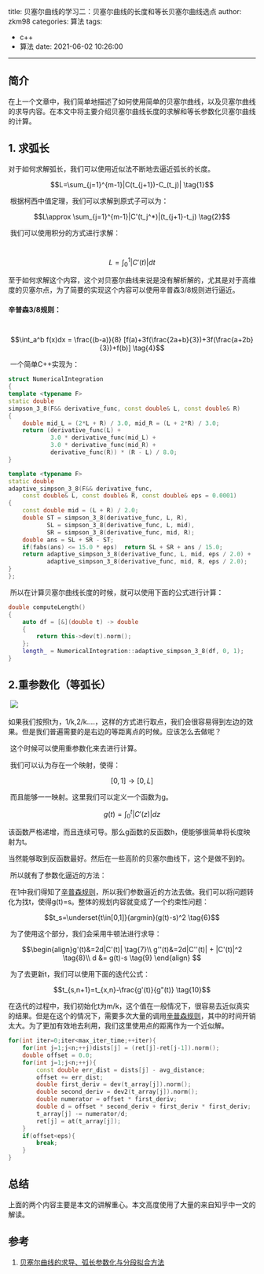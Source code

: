 title: 贝塞尔曲线的学习二：贝塞尔曲线的长度和等长贝塞尔曲线选点
author: zkm98
categories: 算法
tags:
  - c++
  - 算法
date: 2021-06-02 10:26:00
---

## 简介
  在上一个文章中，我们简单地描述了如何使用简单的贝塞尔曲线，以及贝塞尔曲线的求导内容。在本文中将主要介绍贝塞尔曲线长度的求解和等长参数化贝塞尔曲线的计算。

## 1. 求弧长
  对于如何求解弧长，我们可以使用近似法不断地去逼近弧长的长度。

$$L=\sum_{j=1}^{m-1}|C(t_{j+1})-C_(t_j)|   \tag{1}$$

​	根据柯西中值定理，我们可以求解到原式子可以为：

$$L\approx \sum_{j=1}^{m-1}|C'(t_j^*)|(t_{j+1}-t_j) \tag{2}$$

​	我们可以使用积分的方式进行求解：

​	$$L=\int_0^1|C'(t)|dt \tag{3}$$

​	至于如何求解这个内容，这个对贝塞尔曲线来说是没有解析解的，尤其是对于高维度的贝塞尔点，为了简要的实现这个内容可以使用辛普森3/8规则进行逼近。

#### 辛普森3/8规则：

​	$$\int_a^b f(x)dx = \frac{(b-a)}{8} [f(a)+3f(\frac{2a+b}{3})+3f(\frac{a+2b}{3})+f(b)] \tag{4}$$

​	一个简单C++实现为：

```cpp
struct NumericalIntegration
{
template <typename F>
static double 
simpson_3_8(F&& derivative_func, const double& L, const double& R)
{
    double mid_L = (2*L + R) / 3.0, mid_R = (L + 2*R) / 3.0;
    return (derivative_func(L) + 
            3.0 * derivative_func(mid_L) + 
            3.0 * derivative_func(mid_R) + 
            derivative_func(R)) * (R - L) / 8.0;
}

template <typename F>
static double 
adaptive_simpson_3_8(F&& derivative_func, 
    const double& L, const double& R, const double& eps = 0.0001)
{
    const double mid = (L + R) / 2.0;
    double ST = simpson_3_8(derivative_func, L, R),
           SL = simpson_3_8(derivative_func, L, mid),
           SR = simpson_3_8(derivative_func, mid, R);
    double ans = SL + SR - ST;
    if(fabs(ans) <= 15.0 * eps)  return SL + SR + ans / 15.0;
    return adaptive_simpson_3_8(derivative_func, L, mid, eps / 2.0) +
           adaptive_simpson_3_8(derivative_func, mid, R, eps / 2.0);
}
};
```

​	所以在计算贝塞尔曲线长度的时候，就可以使用下面的公式进行计算：

```cpp
double computeLength()
{
    auto df = [&](double t) -> double
    {
        return this->dev(t).norm();
    };
    length_ = NumericalIntegration::adaptive_simpson_3_8(df, 0, 1);
}
```

## 2.重参数化（等弧长）

​	![](https://pic4.zhimg.com/80/v2-5de2fabe3f58d8bf91f82b45db51a38f_720w.jpg)

​	如果我们按照t为，1/k,2/k....，这样的方式进行取点，我们会很容易得到左边的效果。但是我们普遍需要的是右边的等距离点的时候。应该怎么去做呢？

​	这个时候可以使用重参数化来去进行计算。

​	我们可以认为存在一个映射，使得：

$$[0,1]\rightarrow[0,L]$$

​	而且能够一一映射。这里我们可以定义一个函数为g。

$$g(t)=\int_0^t|C'(z)|dz \tag{5}$$

​	该函数严格递增，而且连续可导。那么g函数的反函数h，便能够很简单将长度映射为t。

​	当然能够取到反函数最好。然后在一些高阶的贝塞尔曲线下，这个是做不到的。

​	所以就有了参数化逼近的方法：

​	在1中我们得知了[辛普森规则](#辛普森3/8规则：)，所以我们参数逼近的方法去做。我们可以将问题转化为找t，使得g(t)=s。整体的规划内容就变成了一个约束性问题：

$$t_s=\underset{t\in[0,1]}{argmin}(g(t)-s)^2 \tag{6}$$

​	为了使用这个部分，我们会采用牛顿法进行求导：

$$\begin{align}g'(t)&=2d|C'(t)| \tag{7}\\ g''(t)&=2d|C''(t)| + |C'(t)|^2 \tag{8}\\ d &= g(t)-s \tag{9} \end{align} $$

​	为了去更新t，我们可以使用下面的迭代公式：

$$t_{s,n+1}=t_{x,n}-\frac{g'(t)}{g"(t)} \tag{10}$$

​	在迭代的过程中，我们初始化t为m/k，这个值在一般情况下，很容易去近似真实的结果。但是在这个的情况下，需要多次大量的调用[辛普森规则](#辛普森3/8规则：)，其中的时间开销太大。为了更加有效地去利用，我们这里使用点的距离作为一个近似解。

```cpp
for(int iter=0;iter<max_iter_time;++iter){
    for(int j=1;j<n;++j)dists[j] = (ret[j]-ret[j-1]).norm();
    double offset = 0.0;
    for(int j=1;j<n;++j){
        const double err_dist = dists[j] - avg_distance;
        offset += err_dist;
        double first_deriv = dev(t_array[j]).norm();
        double second_deriv = dev2(t_array[j]).norm();
        double numerator = offset * first_deriv;
        double d = offset * second_deriv + first_deriv * first_deriv;
        t_array[j] -= numerator/d;
        ret[j] = at(t_array[j]);
    }
    if(offset<eps){
        break;
    }
}
```



## 总结

​	上面的两个内容主要是本文的讲解重心。本文高度使用了大量的来自知乎中一文的解读。



## 参考

1.  [贝塞尔曲线的求导、弧长参数化与分段拟合方法](https://zhuanlan.zhihu.com/p/130247362)

